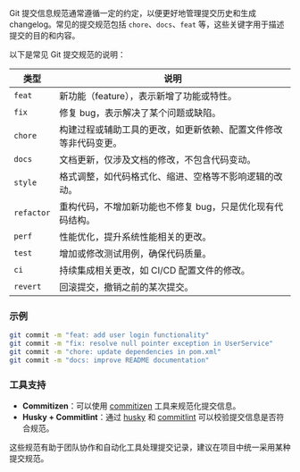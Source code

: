 
Git 提交信息规范通常遵循一定的约定，以便更好地管理提交历史和生成 changelog。常见的提交规范包括 `chore`、`docs`、`feat` 等，这些关键字用于描述提交的目的和内容。

以下是常见 Git 提交规范的说明：

| 类型       | 说明                                                                 |
|------------|----------------------------------------------------------------------|
| `feat`     | 新功能（feature），表示新增了功能或特性。                             |
| `fix`      | 修复 bug，表示解决了某个问题或缺陷。                                 |
| `chore`    | 构建过程或辅助工具的更改，如更新依赖、配置文件修改等非代码变更。     |
| `docs`     | 文档更新，仅涉及文档的修改，不包含代码变动。                         |
| `style`    | 格式调整，如代码格式化、缩进、空格等不影响逻辑的改动。               |
| `refactor` | 重构代码，不增加新功能也不修复 bug，只是优化现有代码结构。           |
| `perf`     | 性能优化，提升系统性能相关的更改。                                   |
| `test`     | 增加或修改测试用例，确保代码质量。                                   |
| `ci`       | 持续集成相关更改，如 CI/CD 配置文件的修改。                          |
| `revert`   | 回滚提交，撤销之前的某次提交。                                       |

### 示例
```bash
git commit -m "feat: add user login functionality"
git commit -m "fix: resolve null pointer exception in UserService"
git commit -m "chore: update dependencies in pom.xml"
git commit -m "docs: improve README documentation"
```


### 工具支持
- **Commitizen**：可以使用 [commitizen](https://github.com/commitizen/cz-cli) 工具来规范化提交信息。
- **Husky + Commitlint**：通过 [husky](https://github.com/typicode/husky) 和 [commitlint](https://github.com/conventional-changelog/commitlint) 可以校验提交信息是否符合规范。

这些规范有助于团队协作和自动化工具处理提交记录，建议在项目中统一采用某种提交规范。